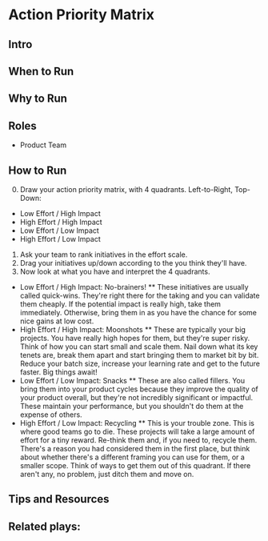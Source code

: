 # Action Priority Matrix

## Intro


## When to Run


## Why to Run


## Roles
* Product Team

## How to Run
0) Draw your action priority matrix, with 4 quadrants. Left-to-Right, Top-Down:
* Low Effort / High Impact
* High Effort / High Impact
* Low Effort / Low Impact
* High Effort / Low Impact
1) Ask your team to rank initiatives in the effort scale.
2) Drag your initiatives up/down according to the you think they'll have.
3) Now look at what you have and interpret the 4 quadrants.
* Low Effort / High Impact: No-brainers!
** These initiatives are usually called quick-wins. They're right there for the taking and you can validate them cheaply. If the potential impact is really high, take them immediately. Otherwise, bring them in as you have the chance for some nice gains at low cost.
* High Effort / High Impact: Moonshots
** These are typically your big projects. You have really high hopes for them, but they're super risky. Think of how you can start small and scale them. Nail down what its key tenets are, break them apart and start bringing them to market bit by bit. Reduce your batch size, increase your learning rate and get to the future faster. Big things await!
* Low Effort / Low Impact: Snacks
** These are also called fillers. You bring them into your product cycles because they improve the quality of your product overall, but they're not incredibly significant or impactful. These maintain your performance, but you shouldn't do them at the expense of others.
* High Effort / Low Impact: Recycling
** This is your trouble zone. This is where good teams go to die. These projects will take a large amount of effort for a tiny reward. Re-think them and, if you need to, recycle them. There's a reason you had considered them in the first place, but think about whether there's a different framing you can use for them, or a smaller scope. Think of ways to get them out of this quadrant. If there aren't any, no problem, just ditch them and move on.

## Tips and Resources



## Related plays:
